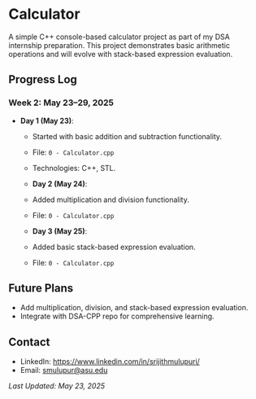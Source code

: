 # Calculator

A simple C++ console-based calculator project as part of my DSA internship preparation. This project demonstrates basic arithmetic operations and will evolve with stack-based expression evaluation.

## Progress Log

### Week 2: May 23–29, 2025
- **Day 1 (May 23)**:
  - Started with basic addition and subtraction functionality.
  - File: `0 - Calculator.cpp`
  - Technologies: C++, STL.
 
  - **Day 2 (May 24)**:
  - Added multiplication and division functionality.
  - File: `0 - Calculator.cpp`
 
  - **Day 3 (May 25)**:
  - Added basic stack-based expression evaluation.
  - File: `0 - Calculator.cpp`

## Future Plans
- Add multiplication, division, and stack-based expression evaluation.
- Integrate with DSA-CPP repo for comprehensive learning.

## Contact
- LinkedIn: https://www.linkedin.com/in/srijithmulupuri/
- Email: smulupur@asu.edu

*Last Updated: May 23, 2025*
